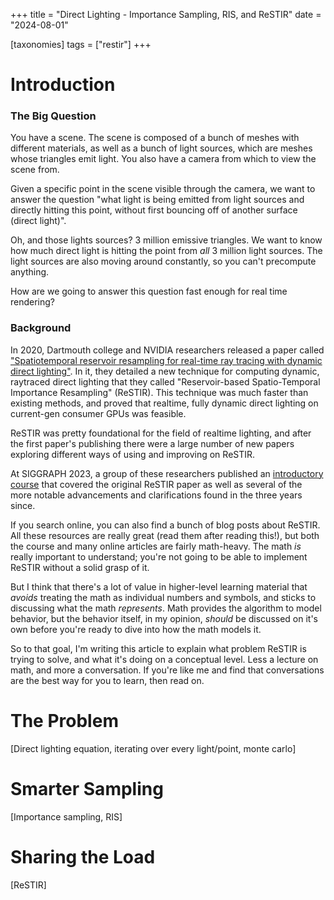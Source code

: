 +++
title = "Direct Lighting - Importance Sampling, RIS, and ReSTIR"
date = "2024-08-01"

[taxonomies]
tags = ["restir"]
+++

<script type="text/javascript" id="MathJax-script" async
    src="https://cdn.jsdelivr.net/npm/mathjax@3/es5/tex-mml-chtml.js">
</script>

# Introduction
### The Big Question
You have a scene. The scene is composed of a bunch of meshes with different materials, as well as a bunch of light sources, which are meshes whose triangles emit light. You also have a camera from which to view the scene from.

Given a specific point in the scene visible through the camera, we want to answer the question "what light is being emitted from light sources and directly hitting this point, without first bouncing off of another surface (direct light)".

Oh, and those lights sources? 3 million emissive triangles. We want to know how much direct light is hitting the point from _all_ 3 million light sources. The light sources are also moving around constantly, so you can't precompute anything.

How are we going to answer this question fast enough for real time rendering?

### Background
In 2020, Dartmouth college and NVIDIA researchers released a paper called ["Spatiotemporal reservoir resampling for real-time ray tracing with dynamic direct lighting"](https://research.nvidia.com/labs/rtr/publication/bitterli2020spatiotemporal). In it, they detailed a new technique for computing dynamic, raytraced direct lighting that they called "Reservoir-based Spatio-Temporal Importance Resampling" (ReSTIR). This technique was much faster than existing methods, and proved that realtime, fully dynamic direct lighting on current-gen consumer GPUs was feasible.

ReSTIR was pretty foundational for the field of realtime lighting, and after the first paper's publishing there were a large number of new papers exploring different ways of using and improving on ReSTIR.

At SIGGRAPH 2023, a group of these researchers published an [introductory course](https://intro-to-restir.cwyman.org) that covered the original ReSTIR paper as well as several of the more notable advancements and clarifications found in the three years since.

If you search online, you can also find a bunch of blog posts about ReSTIR. All these resources are really great (read them after reading this!), but both the course and many online articles are fairly math-heavy. The math _is_ really important to understand; you're not going to be able to implement ReSTIR without a solid grasp of it.

But I think that there's a lot of value in higher-level learning material that _avoids_ treating the math as individual numbers and symbols, and sticks to discussing what the math _represents_. Math provides the algorithm to model behavior, but the behavior itself, in my opinion, _should_ be discussed on it's own before you're ready to dive into how the math models it.

So to that goal, I'm writing this article to explain what problem ReSTIR is trying to solve, and what it's doing on a conceptual level. Less a lecture on math, and more a conversation. If you're like me and find that conversations are the best way for you to learn, then read on.

# The Problem
[Direct lighting equation, iterating over every light/point, monte carlo]

# Smarter Sampling
[Importance sampling, RIS]

# Sharing the Load
[ReSTIR]
